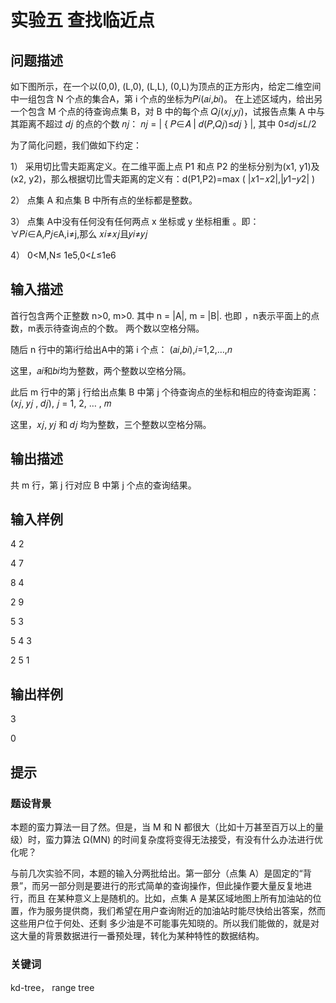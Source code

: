 # 实验五 查找临近点

## 问题描述

如下图所示，在一个以(0,0), (L,0), (L,L), (0,L)为顶点的正方形内，给定二维空间中一组包含 N 个点的集合A，第 i 个点的坐标为𝑃𝑖(𝑎𝑖,𝑏𝑖)。
在上述区域内，给出另一个包含 M 个点的待查询点集 B，对 B 中的每个点 𝑄𝑗(𝑥𝑗,𝑦𝑗)，试报告点集 A 中与其距离不超过 𝑑𝑗 的点的个数 𝑛𝑗： 
𝑛𝑗 = | { 𝑃∈𝐴 | 𝑑(𝑃,𝑄𝑗)≤𝑑𝑗 } |, 其中 0≤𝑑𝑗≤𝐿/2

为了简化问题，我们做如下约定：

1） 采用切比雪夫距离定义。在二维平面上点 P1 和点 P2 的坐标分别为(x1, y1)及(x2, y2)，那么根据切比雪夫距离的定义有：d(P1,P2)=max ( |𝑥1−𝑥2|,|𝑦1−𝑦2| )

2） 点集 A 和点集 B 中所有点的坐标都是整数。

3） 点集 A中没有任何没有任何两点 x 坐标或 y 坐标相重 。即：∀𝑃𝑖∈A,𝑃𝑗∈A,i≠j,那么 𝑥𝑖≠𝑥𝑗且𝑦𝑖≠𝑦𝑗

4） 0<M,N≤ 1e5,0<𝐿≤1e6

## 输入描述

首行包含两个正整数 n>0, m>0. 其中 n = |A|, m = |B|. 也即 ，n表示平面上的点数，m表示待查询点的个数。 两个数以空格分隔。

随后 n 行中的第i行给出A中的第 i 个点： (𝑎𝑖,𝑏𝑖),𝑖=1,2,…,𝑛

这里，𝑎𝑖和𝑏𝑖均为整数，两个整数以空格分隔。

此后 m 行中的第 j 行给出点集 B 中第 j 个待查询点的坐标和相应的待查询距离：(𝑥𝑗, 𝑦𝑗 , 𝑑𝑗), 𝑗 = 1, 2, … , 𝑚

这里，𝑥𝑗, 𝑦𝑗 和 𝑑𝑗 均为整数，三个整数以空格分隔。

## 输出描述

共 m 行，第 j 行对应 B 中第 j 个点的查询结果。

## 输入样例

4 2

4 7

8 4

2 9

5 3

5 4 3

2 5 1

## 输出样例

3

0

## 提示

### 题设背景

本题的蛮力算法一目了然。但是，当 M 和 N 都很大（比如十万甚至百万以上的量级）时，蛮力算法 Ω(MN) 的时间复杂度将变得无法接受，有没有什么办法进行优化呢？

与前几次实验不同，本题的输入分两批给出。第一部分（点集 A）是固定的“背景”，而另一部分则是要进行的形式简单的查询操作，但此操作要大量反复地进行，而且
在某种意义上是随机的。比如，点集 A 是某区域地图上所有加油站的位置，作为服务提供商，我们希望在用户查询附近的加油站时能尽快给出答案，然而这些用户位于何处、还剩
多少油是不可能事先知晓的。所以我们能做的，就是对这大量的背景数据进行一番预处理，转化为某种特性的数据结构。

### 关键词
kd-tree， range tree
